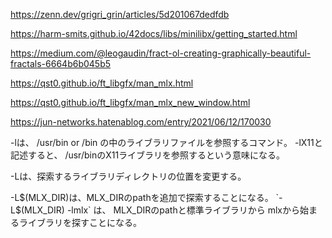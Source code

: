 https://zenn.dev/grigri_grin/articles/5d201067dedfdb

https://harm-smits.github.io/42docs/libs/minilibx/getting_started.html

https://medium.com/@leogaudin/fract-ol-creating-graphically-beautiful-fractals-6664b6b045b5

https://qst0.github.io/ft_libgfx/man_mlx.html

https://qst0.github.io/ft_libgfx/man_mlx_new_window.html

https://jun-networks.hatenablog.com/entry/2021/06/12/170030


-lは、 /usr/bin or /bin の中のライブラリファイルを参照するコマンド。
-lX11と記述すると、 /usr/binのX11ライブラリを参照するという意味になる。

-Lは、探索するライブラリディレクトリの位置を変更する。

-L$(MLX_DIR)は、MLX_DIRのpathを追加で探索することになる。 `-L$(MLX_DIR) -lmlx` は、 MLX_DIRのpathと標準ライブラリから mlxから始まるライブラリを探すことになる。
